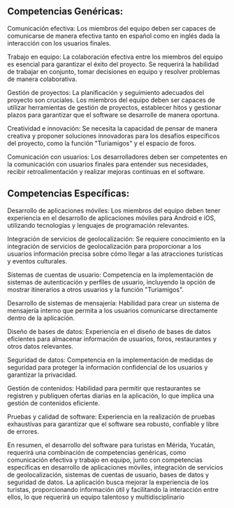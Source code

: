 ## Competencias Genéricas:

Comunicación efectiva: Los miembros del equipo deben ser capaces de comunicarse de manera efectiva tanto en español como en inglés dada la interacción con los usuarios finales.

Trabajo en equipo: La colaboración efectiva entre los miembros del equipo es esencial para garantizar el éxito del proyecto. Se requerirá la habilidad de trabajar en conjunto, tomar decisiones en equipo y resolver problemas de manera colaborativa.

Gestión de proyectos: La planificación y seguimiento adecuados del proyecto son cruciales. Los miembros del equipo deben ser capaces de utilizar herramientas de gestión de proyectos, establecer hitos y gestionar plazos para garantizar que el software se desarrolle de manera oportuna.

Creatividad e innovación: Se necesita la capacidad de pensar de manera creativa y proponer soluciones innovadoras para los desafíos específicos del proyecto, como la función "Turiamigos" y el espacio de foros.

Comunicación con usuarios: Los desarrolladores deben ser competentes en la comunicación con usuarios finales para entender sus necesidades, recibir retroalimentación y realizar mejoras continuas en el software.

## Competencias Específicas:

Desarrollo de aplicaciones móviles: Los miembros del equipo deben tener experiencia en el desarrollo de aplicaciones móviles para Android e iOS, utilizando tecnologías y lenguajes de programación relevantes.

Integración de servicios de geolocalización: Se requiere conocimiento en la integración de servicios de geolocalización para proporcionar a los usuarios información precisa sobre cómo llegar a las atracciones turísticas y eventos culturales.

Sistemas de cuentas de usuario: Competencia en la implementación de sistemas de autenticación y perfiles de usuario, incluyendo la opción de mostrar itinerarios a otros usuarios y la función "Turiamigos".

Desarrollo de sistemas de mensajería: Habilidad para crear un sistema de mensajería interno que permita a los usuarios comunicarse directamente dentro de la aplicación.

Diseño de bases de datos: Experiencia en el diseño de bases de datos eficientes para almacenar información de usuarios, foros, restaurantes y otros datos relevantes.

Seguridad de datos: Competencia en la implementación de medidas de seguridad para proteger la información confidencial de los usuarios y garantizar la privacidad.

Gestión de contenidos: Habilidad para permitir que restaurantes se registren y publiquen ofertas diarias en la aplicación, lo que implica una gestión de contenidos eficiente.

Pruebas y calidad de software: Experiencia en la realización de pruebas exhaustivas para garantizar que el software sea robusto, confiable y libre de errores.

En resumen, el desarrollo del software para turistas en Mérida, Yucatán, requerirá una combinación de competencias genéricas, como comunicación efectiva y trabajo en equipo, junto con competencias específicas en desarrollo de aplicaciones móviles, integración de servicios de geolocalización, sistemas de cuentas de usuario, bases de datos y seguridad de datos. La aplicación busca mejorar la experiencia de los turistas, proporcionando información útil y facilitando la interacción entre ellos, lo que requerirá un equipo talentoso y multidisciplinario
